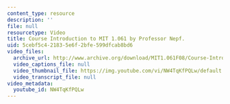```yaml
---
content_type: resource
description: ''
file: null
resourcetype: Video
title: Course Introduction to MIT 1.061 by Professor Nepf.
uid: 5cebf5c4-2183-5e6f-2bfe-599dfcab8bd6
video_files:
  archive_url: http://www.archive.org/download/MIT1.061F08/Course-Introduction-to-MIT1.061-by-Professor-Nepf.mp4
  video_captions_file: null
  video_thumbnail_file: https://img.youtube.com/vi/NW4TqKfPQLw/default.jpg
  video_transcript_file: null
video_metadata:
  youtube_id: NW4TqKfPQLw
---
```


